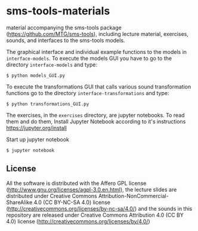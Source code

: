 sms-tools-materials
==================


material accompanying the sms-tools package (https://github.com/MTG/sms-tools), including lecture material, exercises, sounds, and interfaces to the sms-tools models.

The graphical interface and individual example functions to the models in <code>interface-models</code>. To execute the models GUI you have to go to the directory <code>interface-models</code> and type: 

<code>$ python models_GUI.py </code>

To execute the transformations GUI that calls various sound transformation functions go to the directory <code>interface-transformations</code> and type: 

<code>$ python transformations_GUI.py </code>


The exercises, in the <code>exercises</code> directory, are jupyter notebooks. To read them and do them, Install Jupyter Notebook according to it's instructions https://jupyter.org/install

Start up jupyter notebook

<code>$ jupyter notebook</code> 


License
-------
All the software is distributed with the Affero GPL license (http://www.gnu.org/licenses/agpl-3.0.en.html), the lecture slides are distributed under Creative Commons Attribution-NonCommercial-ShareAlike 4.0 (CC BY-NC-SA 4.0) license (http://creativecommons.org/licenses/by-nc-sa/4.0/) and the sounds in this repository are released under Creative Commons Attribution 4.0 (CC BY 4.0) license (http://creativecommons.org/licenses/by/4.0/)

